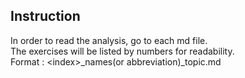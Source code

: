 ## Instruction
In order to read the analysis, go to each md file.\
The exercises will be listed by numbers for readability. \
Format : \<index>\_names(or abbreviation)\_topic.md
